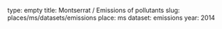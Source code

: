 type: empty
title: Montserrat / Emissions of pollutants
slug: places/ms/datasets/emissions
place: ms
dataset: emissions
year: 2014
